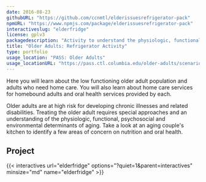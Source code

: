 ```yaml
---
date: 2016-08-23
githubURL: "https://github.com/ccnmtl/elderissuesrefrigerator-pack"
npmURL: "https://www.npmjs.com/package/elderissuesrefrigerator-pack"
interactiveslug: "elderfridge"
license: gplv3
packagedescription: "Activity to understand the physiologic, functional, psychosocial and environmental determinants of aging."
title: "Older Adults: Refrigerator Activity"
type: portfolio
usage_location: "PASS: Older Adults"
usage_locationURL: "https://pass.ctl.columbia.edu/older-adults/scenario-2/"
---
```


Here you will learn about the low functioning older adult population and adults who need home care. You will also learn about home care services for homebound adults and oral health services provided by each.

Older adults are at high risk for developing chronic illnesses and related disabilities. Treating the older adult requires special approaches and an understanding of the physiologic, functional, psychosocial and environmental determinants of aging. Take a look at an aging couple's kitchen to identify a few areas of concern on nutrition and oral health.

## Project

{{< interactives url="elderfridge" options="?quiet=1&parent=interactives" minsize="md" name="elderfridge" >}}
